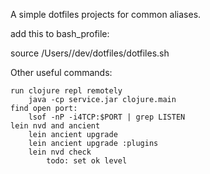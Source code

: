 A simple dotfiles projects for common aliases.

add this to bash_profile:

source /Users/<user-name>/dev/dotfiles/dotfiles.sh

Other useful commands:

	run clojure repl remotely
		java -cp service.jar clojure.main
	find open port:
		lsof -nP -i4TCP:$PORT | grep LISTEN
	lein nvd and ancient
		lein ancient upgrade
		lein ancient upgrade :plugins
		lein nvd check
			todo: set ok level